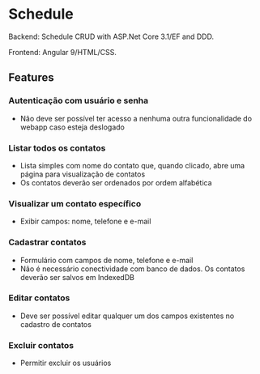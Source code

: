 # Schedule
Backend: Schedule CRUD with ASP.Net Core 3.1/EF and DDD.

Frontend: Angular 9/HTML/CSS.
 
## Features

### Autenticação com usuário e senha

- Não deve ser possível ter acesso a nenhuma outra funcionalidade do webapp caso esteja deslogado

### Listar todos os contatos

- Lista simples com nome do contato que, quando clicado, abre uma página para visualização de contatos
- Os contatos deverão ser ordenados por ordem alfabética

### Visualizar um contato específico

- Exibir campos: nome, telefone e e-mail

### Cadastrar contatos

- Formulário com campos de nome, telefone e e-mail
- Não é necessário conectividade com banco de dados. Os contatos deverão ser salvos em IndexedDB

### Editar contatos

- Deve ser possível editar qualquer um dos campos existentes no cadastro de contatos

### Excluir contatos

- Permitir excluir os usuários

